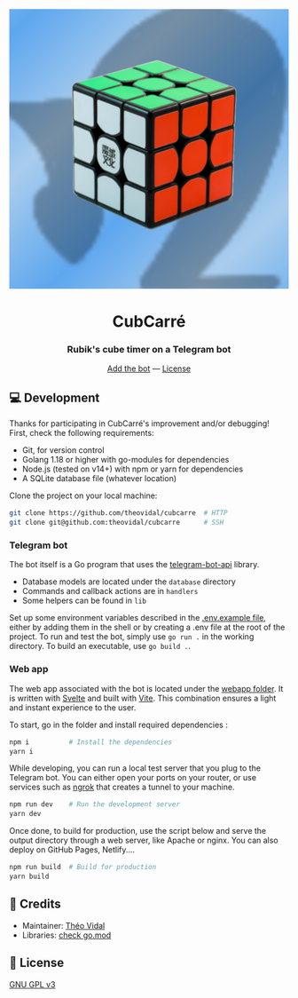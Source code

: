 <div align="center">
    <img src="webapp/public/cubcarre.png" alt="CubCarré logo">
    <h1>CubCarré</h1>
    <h3>Rubik's cube timer on a Telegram bot</h3>
    <a href="https://t.me/cubcarre_bot">Add the bot</a> — <a href="./LICENSE">License</a>
</div>

## 💻 Development

Thanks for participating in CubCarré's improvement and/or debugging! First, check the following requirements:

- Git, for version control
- Golang 1.18 or higher with go-modules for dependencies
- Node.js (tested on v14+) with npm or yarn for dependencies
- A SQLite database file (whatever location)

Clone the project on your local machine:

```bash
git clone https://github.com/theovidal/cubcarre  # HTTP
git clone git@github.com:theovidal/cubcarre      # SSH
```

### Telegram bot

The bot itself is a Go program that uses the [telegram-bot-api](https://github.com/go-telegram-bot-api/telegram-bot-api) library.

- Database models are located under the `database` directory
- Commands and callback actions are in `handlers`
- Some helpers can be found in `lib`

Set up some environment variables described in the [.env.example file](./.env.example), either by adding them in the shell or by creating a .env file at the root of the project. To run and test the bot, simply use `go run .` in the working directory. To build an executable, use `go build .`.

### Web app

The web app associated with the bot is located under the [webapp folder](./webapp). It is written with [Svelte](https://svelte.dev) and built with [Vite](https://vitejs.dev). This combination ensures a light and instant experience to the user.

To start, go in the folder and install required dependencies :

```bash
npm i          # Install the dependencies
yarn i
```

While developing, you can run a local test server that you plug to the Telegram bot. You can either open your ports on your router, or use services such as [ngrok](https://ngrok.com/) that creates a tunnel to your machine.

```bash
npm run dev    # Run the development server
yarn dev
```

Once done, to build for production, use the script below and serve the output directory through a web server, like Apache or nginx. You can also deploy on GitHub Pages, Netlify....

```bash
npm run build  # Build for production
yarn build
```

## 📜 Credits

- Maintainer: [Théo Vidal](https://github.com/theovidal)
- Libraries: [check go.mod](./go.mod)

## 🔐 License

[GNU GPL v3](./LICENSE)
